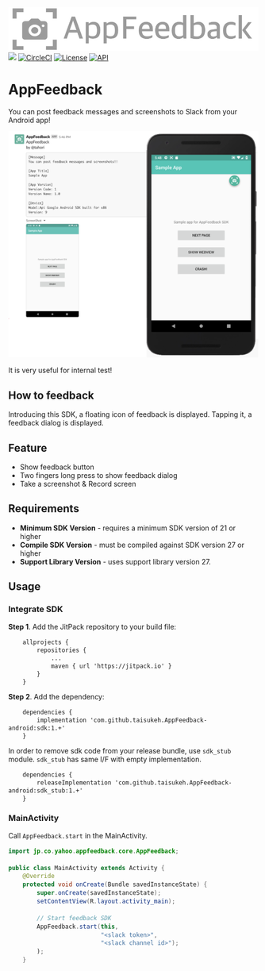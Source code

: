 ![](./assets/Logo.png)
[![](https://jitpack.io/v/yahoojapan/AppFeedback-android.svg)](https://jitpack.io/#yahoojapan/AppFeedback-android)
[![CircleCI](https://circleci.com/gh/yahoojapan/AppFeedback-android.svg?style=svg)](https://circleci.com/gh/yahoojapan/AppFeedback-android)
[![License](https://img.shields.io/badge/license-MIT-green.svg?style=flat-square)](./LICENSE)
[![API](https://img.shields.io/badge/API-21%2B-brightgreen.svg?style=flat)](https://android-arsenal.com/api?level=21)

# AppFeedback
You can post feedback messages and screenshots to Slack from your Android app!

![](./assets/demo.png)

It is very useful for internal test!

## How to feedback

Introducing this SDK, a floating icon of feedback is displayed. Tapping it, a feedback dialog is displayed.

## Feature

- Show feedback button
- Two fingers long press to show feedback dialog
- Take a screenshot & Record screen

## Requirements

- **Minimum SDK Version** - requires a minimum SDK version of 21 or higher
- **Compile SDK Version** -  must be compiled against SDK version 27 or higher
- **Support Library Version** - uses support library version 27.

## Usage

### Integrate SDK

**Step 1**. Add the JitPack repository to your build file:

```
    allprojects {
        repositories {
            ...
            maven { url 'https://jitpack.io' }
        }
    }
```

**Step 2**. Add the dependency:


```
    dependencies {
        implementation 'com.github.taisukeh.AppFeedback-android:sdk:1.+'
    }
```

In order to remove sdk code from your release bundle, use `sdk_stub` module. `sdk_stub` has same I/F with empty implementation.

```
    dependencies {
        releaseImplementation 'com.github.taisukeh.AppFeedback-android:sdk_stub:1.+'
    }
```

### MainActivity

Call `AppFeedback.start` in the MainActivity.

```java
import jp.co.yahoo.appfeedback.core.AppFeedback;

public class MainActivity extends Activity {
    @Override
    protected void onCreate(Bundle savedInstanceState) {
        super.onCreate(savedInstanceState);
        setContentView(R.layout.activity_main);
 
        // Start feedback SDK
        AppFeedback.start(this,
                          "<slack token>",
                          "<slack channel id>");
        );
    }
```
